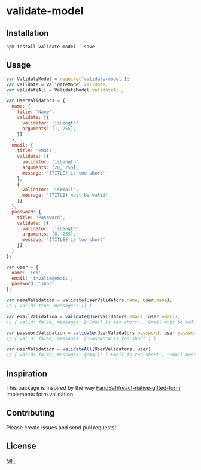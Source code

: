 # validate-model

## Installation

```npm install validate-model --save```

## Usage

```js
var ValidateModel = require('validate-model');
var validate = ValidateModel.validate;
var validateAll = ValidateModel.validateAll;

var UserValidators = {
  name: {
    title: 'Name',
    validate: [{
      validator: 'isLength',
      arguments: [1, 255],
    }]
  },
  email: {
    title: 'Email',
    validate: [{
      validator: 'isLength',
      arguments: [20, 255],
      message: '{TITLE} is too short'
    },
    {
      validator: 'isEmail',
      message: '{TITLE} must be valid'
    }]
  },
  password: {
    title: 'Password',
    validate: [{
      validator: 'isLength',
      arguments: [8, 255],
      message: '{TITLE} is too short'
    }]
  }
};

var user = {
  name: 'Foo',
  email: 'invalid@email',
  password: 'short'
};

var nameValidation = validate(UserValidators.name, user.name);
// { valid: true, messages: [] }

var emailValidation = validate(UserValidators.email, user.email);
// { valid: false, messages: ['Email is too short', 'Email must be valid'] }

var passwordValidation = validate(UserValidators.password, user.password);
// { valid: false, messages: ['Password is too short'] }

var userValidation = validateAll(UserValidators, user)
// { valid: false, messages: {email: ['Email is too short', 'Email must be valid'], password: ['Password is too short']}}

```

## Inspiration

This package is inspired by the way [FaridSafi/react-native-gifted-form](https://github.com/FaridSafi/react-native-gifted-form) implements form validation.

## Contributing

Please create issues and send pull requests!

## License

[MIT](LICENSE)
